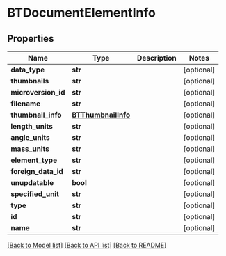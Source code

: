 # BTDocumentElementInfo

## Properties
Name | Type | Description | Notes
------------ | ------------- | ------------- | -------------
**data_type** | **str** |  | [optional] 
**thumbnails** | **str** |  | [optional] 
**microversion_id** | **str** |  | [optional] 
**filename** | **str** |  | [optional] 
**thumbnail_info** | [**BTThumbnailInfo**](BTThumbnailInfo.md) |  | [optional] 
**length_units** | **str** |  | [optional] 
**angle_units** | **str** |  | [optional] 
**mass_units** | **str** |  | [optional] 
**element_type** | **str** |  | [optional] 
**foreign_data_id** | **str** |  | [optional] 
**unupdatable** | **bool** |  | [optional] 
**specified_unit** | **str** |  | [optional] 
**type** | **str** |  | [optional] 
**id** | **str** |  | [optional] 
**name** | **str** |  | [optional] 

[[Back to Model list]](../README.md#documentation-for-models) [[Back to API list]](../README.md#documentation-for-api-endpoints) [[Back to README]](../README.md)


